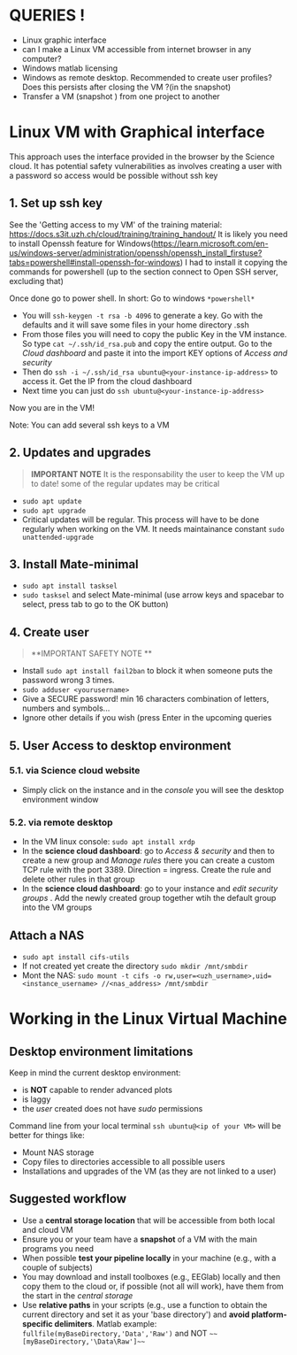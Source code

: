 # QUERIES  ! 
- Linux graphic interface
- can I make a Linux VM accessible from internet browser in any computer? 
- Windows matlab licensing
- Windows as remote desktop. Recommended to create user profiles? Does this persists after closing the VM ?(in the snapshot) 
- Transfer a VM (snapshot ) from one project to another 
 
# Linux VM with Graphical interface 
This approach uses the interface provided in the browser by the Science cloud. It has potential safety vulnerabilities as involves creating a user with a password so access would be possible without ssh key

## 1. Set up ssh key
See the 'Getting access to my VM' of the training material: https://docs.s3it.uzh.ch/cloud/training/training_handout/
It is likely you need to install Openssh feature for Windows(https://learn.microsoft.com/en-us/windows-server/administration/openssh/openssh_install_firstuse?tabs=powershell#install-openssh-for-windows)
I had to install it copying the commands for powershell (up to the section connect to Open SSH server, excluding that) 

Once done go to power shell. In short: 
Go to windows `*powershell*`
- You will `ssh-keygen -t rsa -b 4096` to generate a key. Go with the defaults and it will save some files in your home directory .ssh
- From those files you will need to copy the public Key in the VM instance. So type  `cat ~/.ssh/id_rsa.pub` and copy the entire output. Go to the *Cloud dashboard* and paste it into the import KEY options of *Access and security*
- Then do `ssh -i ~/.ssh/id_rsa ubuntu@<your-instance-ip-address>` to access it. Get the IP from the cloud dashboard
- Next time you can just do `ssh ubuntu@<your-instance-ip-address>`

Now you are in the VM! 

Note: You can add several ssh keys to a VM

## 2. Updates and upgrades
> **IMPORTANT NOTE** 
It is the responsability the user to keep the VM up to date! some of the regular updates may be critical

- `sudo apt update` 
- `sudo apt upgrade`
- Critical updates will be regular. This process will have to be done regularly when working on the VM. It needs maintainance  constant `sudo unattended-upgrade`

## 3. Install Mate-minimal 
- `sudo apt install tasksel`
- `sudo tasksel` and select Mate-minimal (use arrow keys and spacebar to select, press tab to go to the OK button)  

## 4. Create user 
 > **IMPORTANT SAFETY NOTE **
 
- Install `sudo apt install fail2ban` to block it when someone puts the password wrong 3 times. 
- `sudo adduser <yourusername>`
- Give a SECURE password! min 16 characters combination of letters, numbers and symbols...
- Ignore other details if you wish (press Enter in the upcoming queries

## 5. User Access to desktop environment
### 5.1. via Science cloud website
 - Simply click on the instance and in the *console* you will see the desktop environment window
### 5.2. via remote desktop 
 - In the VM linux console: `sudo apt install xrdp`
 - In the **science cloud dashboard**: go to *Access & security* and then to create a new group and *Manage rules* there you can create a custom TCP rule with the port 3389. Direction = ingress. Create the rule and delete other rules in that group
 - In the **science cloud dashboard**: go to your instance and *edit security groups* . Add the newly created group together wtih the default group into the VM groups

## Attach a NAS
- `sudo apt install cifs-utils`
- If not created yet create the directory `sudo mkdir /mnt/smbdir`
- Mont the NAS: `sudo mount -t cifs -o rw,user=<uzh_username>,uid=<instance_username> //<nas_address> /mnt/smbdir`

#  Working in the Linux Virtual Machine
## Desktop environment limitations
Keep in mind the current desktop environment:
- is **NOT** capable to render advanced plots
- is laggy
- the *user* created does not have *sudo* permissions

Command line from your local terminal `ssh ubuntu@<ip of your VM>` will be better for things like:

- Mount NAS storage
- Copy files to directories accessible to all possible users
- Installations and upgrades of the VM (as they are not linked to a user)

## Suggested workflow 
- Use a **central storage location** that will be accessible from both local and cloud VM
- Ensure you or your team have a **snapshot** of a VM with the main programs you need
- When possible **test your pipeline locally** in your machine (e.g., with a couple of subjects)
- You may download and install toolboxes (e.g., EEGlab) locally and then copy them to the cloud or, if possible (not all will work), have them from the start in the *central storage*
- Use **relative paths** in your scripts (e.g., use a function to obtain the current directory and set it as your 'base directory') and **avoid platform-specific delimiters**. Matlab example: `fullfile(myBaseDirectory,'Data','Raw')` and NOT `~~[myBaseDirectory,'\Data\Raw']~~`
 
 

